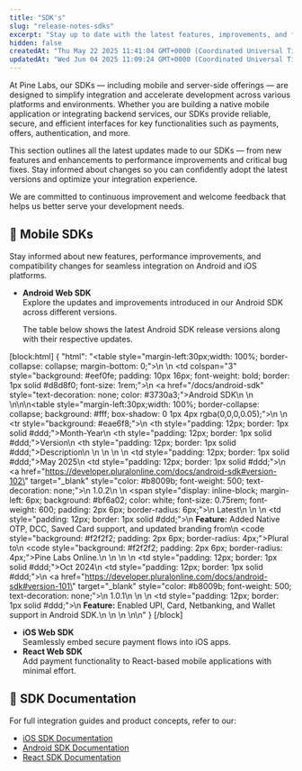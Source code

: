 ```yaml
---
title: "SDK's"
slug: "release-notes-sdks"
excerpt: "Stay up to date with the latest features, improvements, and fixes made on the SDK's."
hidden: false
createdAt: "Thu May 22 2025 11:41:04 GMT+0000 (Coordinated Universal Time)"
updatedAt: "Wed Jun 04 2025 11:09:24 GMT+0000 (Coordinated Universal Time)"
---
```

At Pine Labs, our SDKs — including mobile and server-side offerings — are designed to simplify integration and accelerate development across various platforms and environments. Whether you are building a native mobile application or integrating backend services, our SDKs provide reliable, secure, and efficient interfaces for key functionalities such as payments, offers, authentication, and more.

This section outlines all the latest updates made to our SDKs — from new features and enhancements to performance improvements and critical bug fixes. Stay informed about changes so you can confidently adopt the latest versions and optimize your integration experience.

We are committed to continuous improvement and welcome feedback that helps us better serve your development needs.

## 📱 Mobile SDKs

Stay informed about new features, performance improvements, and compatibility changes for seamless integration on Android and iOS platforms.

- **Android Web SDK**  
    Explore the updates and improvements introduced in our Android SDK across different versions.

  The table below shows the latest Android SDK release versions along with their respective updates.

[block:html]
{
  "html": "<table style=\"margin-left:30px;width: 100%; border-collapse: collapse; margin-bottom: 0;\">\n  <tr>\n    <td colspan=\"3\" style=\"background: #eef0fe; padding: 10px 16px; font-weight: bold; border: 1px solid #d8d8f0; font-size: 1rem;\">\n      <a href=\"/docs/android-sdk\" style=\"text-decoration: none; color: #3730a3;\">Android SDK</a>\n    </td>\n  </tr>\n</table>\n\n<table style=\"margin-left:30px;width: 100%; border-collapse: collapse; background: #fff; box-shadow: 0 1px 4px rgba(0,0,0,0.05);\">\n  <thead>\n    <tr style=\"background: #eae6f8;\">\n      <th style=\"padding: 12px; border: 1px solid #ddd;\">Month-Year</th>\n      <th style=\"padding: 12px; border: 1px solid #ddd;\">Version</th>\n      <th style=\"padding: 12px; border: 1px solid #ddd;\">Description</th>\n    </tr>\n  </thead>\n  <tbody>\n    <tr>\n      <td style=\"padding: 12px; border: 1px solid #ddd;\">May 2025</td>\n      <td style=\"padding: 12px; border: 1px solid #ddd;\">\n        <a href=\"https://developer.pluralonline.com/docs/android-sdk#version-102\" target=\"_blank\" style=\"color: #b8009b; font-weight: 500; text-decoration: none;\">\n          1.0.2\n        </a>\n        <span style=\"display: inline-block; margin-left: 6px; background: #bf6a02; color: white; font-size: 0.75rem; font-weight: 600; padding: 2px 6px; border-radius: 6px;\">\n          Latest\n        </span>\n      </td>\n      <td style=\"padding: 12px; border: 1px solid #ddd;\">\n        <strong>Feature:</strong> Added Native OTP, DCC, Saved Card support, and updated branding from\n        <code style=\"background: #f2f2f2; padding: 2px 6px; border-radius: 4px;\">Plural</code> to\n        <code style=\"background: #f2f2f2; padding: 2px 6px; border-radius: 4px;\">Pine Labs Online</code>.\n      </td>\n    </tr>\n    <tr>\n      <td style=\"padding: 12px; border: 1px solid #ddd;\">Oct 2024</td>\n      <td style=\"padding: 12px; border: 1px solid #ddd;\">\n        <a href=\"https://developer.pluralonline.com/docs/android-sdk#version-101\" target=\"_blank\" style=\"color: #b8009b; font-weight: 500; text-decoration: none;\">\n          1.0.1\n        </a>\n      </td>\n      <td style=\"padding: 12px; border: 1px solid #ddd;\">\n        <strong>Feature:</strong> Enabled UPI, Card, Netbanking, and Wallet support in Android SDK.\n      </td>\n    </tr>\n  </tbody>\n</table>\n"
}
[/block]


- **iOS Web SDK**  
  Seamlessly embed secure payment flows into iOS apps.
- **React Web SDK**  
  Add payment functionality to React-based mobile applications with minimal effort.

## 📘 SDK Documentation

For full integration guides and product concepts, refer to our:

- <a href="https://developer.pluralonline.com/docs/ios-web-sdk-integration" target="_blank">iOS SDK Documentation</a>
- <a href="https://developer.pluralonline.com/docs/android-web-sdk-integration" target="_blank">Android SDK Documentation</a>
- <a href="https://developer.pluralonline.com/docs/react-web-sdk-integration" target="_blank">React SDK Documentation</a>
